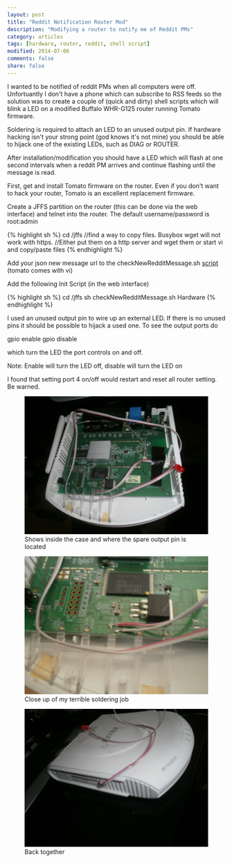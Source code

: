 ```yaml
---
layout: post
title: "Reddit Notification Router Mod"
description: "Modifying a router to notify me of Reddit PMs"
category: articles
tags: [hardware, router, reddit, shell script]
modified: 2014-07-06
comments: false
share: false
---
```


I wanted to be notified of reddit PMs when all computers were off. Unfortuantly I don't have a phone which can subscribe to RSS feeds so the solution was to create a couple of (quick and dirty) shell scripts which will blink a LED on a modified Buffalo WHR-G125 router running Tomato firmware.

Soldering is required to attach an LED to an unused output pin. If hardware hacking isn't your strong point (god knows it's not mine) you should be able to hijack one of the existing LEDs, such as DIAG or ROUTER.

After installation/modification you should have a LED which will flash at one second intervals when a reddit PM arrives and continue flashing until the message is read.

First, get and install Tomato firmware on the router. Even if you don't want to hack your router, Tomato is an excellent replacement firmware.

Create a JFFS partition on the router (this can be done via the web interface) and telnet into the router. The default username/password is root:admin

{% highlight sh %}
cd /jffs 
//find a way to copy files. Busybox wget will not work with https. 
//Either put them on a http server and wget them or start vi and copy/paste files
{% endhighlight %}

Add your json new message url to the checkNewRedditMessage.sh <a href="https://github.com/jahmelharris/reddit-notification-shell-script">script</a> (tomato comes with vi)

Add the following Init Script (in the web interface)

{% highlight sh %}
cd /jffs sh checkNewRedditMessage.sh
Hardware
{% endhighlight %}

I used an unused output pin to wire up an external LED. If there is no unused pins it should be possible to hijack a used one. To see the output ports do

gpio enable <port number> gpio disable <port number>

which turn the LED the port controls on and off.

Note: Enable will turn the LED off, disable will turn the LED on

I found that setting port 4 on/off would restart and reset all router setting. Be warned.

<figure>
	<a href="/images/posts/2014-07-07-reddit-notification-router-mod/1.JPG"><img src="/images/posts/2014-07-07-reddit-notification-router-mod/1.JPG"></a>
	<figcaption>Shows inside the case and where the spare output pin is located</figcaption>
</figure>

<figure>
	<a href="/images/posts/2014-07-07-reddit-notification-router-mod/2.JPG"><img src="/images/posts/2014-07-07-reddit-notification-router-mod/2.JPG"></a>
	<figcaption>Close up of my terrible soldering job</figcaption>
</figure>

<figure>
	<a href="/images/posts/2014-07-07-reddit-notification-router-mod/3.JPG"><img src="/images/posts/2014-07-07-reddit-notification-router-mod/3.JPG"></a>
	<figcaption>Back together</figcaption>
</figure>



